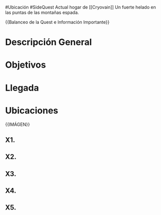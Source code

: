 #Ubicación #SideQuest 
Actual hogar de [[Cryovain]]
Un fuerte helado en las puntas de las montañas espada.

{{Balanceo de la Quest e Información Importante}}
# Descripción General

# Objetivos
# Llegada
# Ubicaciones
{{IMÁGEN}}
## X1. 
## X2. 
## X3. 
## X4. 
## X5. 